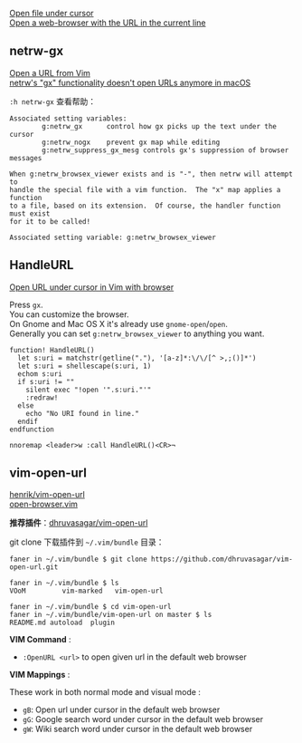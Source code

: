 
[Open file under cursor](https://vim.fandom.com/wiki/Open_file_under_cursor)  
[Open a web-browser with the URL in the current line](https://vim.fandom.com/wiki/Open_a_web-browser_with_the_URL_in_the_current_line)  

## netrw-gx

[Open a URL from Vim](https://til.hashrocket.com/posts/69e7479ab9-open-a-url-from-vim)  
[netrw's "gx" functionality doesn't open URLs anymore in macOS](https://github.com/vim/vim/issues/4738)  

`:h netrw-gx` 查看帮助：

```
Associated setting variables:
        g:netrw_gx      control how gx picks up the text under the cursor
        g:netrw_nogx    prevent gx map while editing
        g:netrw_suppress_gx_mesg controls gx's suppression of browser messages
        
When g:netrw_browsex_viewer exists and is "-", then netrw will attempt to
handle the special file with a vim function.  The "x" map applies a function
to a file, based on its extension.  Of course, the handler function must exist
for it to be called!

Associated setting variable: g:netrw_browsex_viewer
```

## HandleURL

[Open URL under cursor in Vim with browser](https://stackoverflow.com/questions/9458294/open-url-under-cursor-in-vim-with-browser)

Press `gx`.  
You can customize the browser.  
On Gnome and Mac OS X it's already use `gnome-open`/`open`.  
Generally you can set `g:netrw_browsex_viewer` to anything you want.  

```
function! HandleURL()
  let s:uri = matchstr(getline("."), '[a-z]*:\/\/[^ >,;()]*')
  let s:uri = shellescape(s:uri, 1)
  echom s:uri
  if s:uri != ""
    silent exec "!open '".s:uri."'"
    :redraw!
  else
    echo "No URI found in line."
  endif
endfunction
```

```
nnoremap <leader>w :call HandleURL()<CR>¬
```

## vim-open-url

[henrik/vim-open-url](https://github.com/henrik/vim-open-url)  
[open-browser.vim](https://github.com/tyru/open-browser.vim)  

**推荐插件**：[dhruvasagar/vim-open-url](https://github.com/dhruvasagar/vim-open-url)

git clone 下载插件到 `~/.vim/bundle` 目录：

```
faner in ~/.vim/bundle $ git clone https://github.com/dhruvasagar/vim-open-url.git

faner in ~/.vim/bundle $ ls
VOoM         vim-marked   vim-open-url

faner in ~/.vim/bundle $ cd vim-open-url
faner in ~/.vim/bundle/vim-open-url on master $ ls
README.md autoload  plugin
```

**VIM Command** :

- `:OpenURL <url>` to open given url in the default web browser

**VIM Mappings** :

These work in both normal mode and visual mode :

- `gB`: Open url under cursor in the default web browser  
- `gG`: Google search word under cursor in the default web browser  
- `gW`: Wiki search word under cursor in the default web browser  
